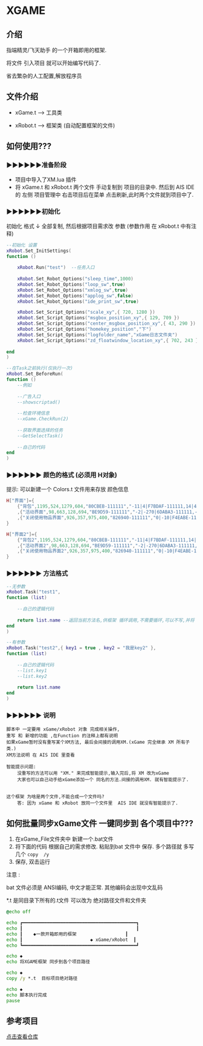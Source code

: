 # XGAME

## 介绍

指端精灵/飞天助手 的一个开箱即用的框架.

将文件 引入项目 就可以开始编写代码了.

省去繁杂的人工配置,解放程序员

## 文件介绍

- xGame.t	--> 工具类

- xRobot.t 	--> 框架类 (自动配置框架的文件)

## 如何使用???

###  ▶▶▶▶▶▶准备阶段

 - 项目中导入了XM.lua 插件
 - 将 xGame.t 和 xRobot.t 两个文件 手动复制到 项目的目录中.
	然后到 AIS IDE 的 左侧 项目管理中 右击项目后在菜单 点击刷新,此时两个文件就到项目中了.



### ▶▶▶▶▶▶初始化

初始化 格式 ↓  全部复制, 然后根据项目需求改 参数   (参数作用 在 xRobot.t 中有注释)

```lua
--初始化 设置
xRobot.Set_InitSettings(
function ()   
    
    xRobot.Run("test")	--任务入口
        
    xRobot.Set_Robot_Options("sleep_time",1000)
    xRobot.Set_Robot_Options("loop_sw",true)
    xRobot.Set_Robot_Options("xmlog_sw",true)
    xRobot.Set_Robot_Options("applog_sw",false)
    xRobot.Set_Robot_Options("ide_print_sw",true)

    xRobot.Set_Script_Options("scale_xy",{ 720, 1280 })
    xRobot.Set_Script_Options("msgbox_position_xy",{ 129, 709 })
    xRobot.Set_Script_Options("center_msgbox_position_xy",{ 43, 290 })
    xRobot.Set_Script_Options("homekey_position","下")
    xRobot.Set_Script_Options("logfolder_name","xGame日志文件夹")
    xRobot.Set_Script_Options("zd_floatwindow_location_xy",{ 702, 243 })
    
end
)

--在Task之前执行(仅执行一次)
xRobot.Set_BeforeRun(
function ()
    --例如
        
    --广告入口
    --showscriptad()
    
    --检查环境信息
    --xGame.CheckRun(2)
    
    --获取界面选择的任务
    --GetSelectTask()
        
    --自己的代码
end
)

```



### ▶▶▶▶▶▶ 颜色的格式 (必须用 H对象)

提示: 可以新建一个 Colors.t 文件用来存放 颜色信息

```lua
H["界面"]={
	{"背包",1195,524,1279,604,"80CBEB-111111","-11|4|F7BDAF-111111,14|4|EEAEA1-111111"}
	,{"活动界面",98,663,128,694,"BE9D59-111111","-2|-270|6DABA3-111111,-20|-475|F6D27A-111111,27|-599|538983-111111,144|-525|7D748B-111111,644|-566|865E41-111111,1047|-566|A2894D-111111,1094|-536|EE8EA2-111111"}
	,{"关闭使用物品界面",926,357,975,400,"826940-111111","0|-10|F4EABE-111111,0|10|D1BB7A-111111,-12|-2|E6D8A1-111111,12|-1|DECD93-111111,-20|4|AD6A47-111111,-103|152|FFEDB3-111111,-128|178|BFCDC5-111111,-5|178|A1C8BA-111111,-8|64|EEECDD-111111"}
}

H["界面2"]={
	{"背包2",1195,524,1279,604,"80CBEB-111111","-11|4|F7BDAF-111111,14|4|EEAEA1-111111"}
	,{"活动界面2",98,663,128,694,"BE9D59-111111","-2|-270|6DABA3-111111,-20|-475|F6D27A-111111,27|-599|538983-111111,144|-525|7D748B-111111,644|-566|865E41-111111,1047|-566|A2894D-111111,1094|-536|EE8EA2-111111"}
	,{"关闭使用物品界面2",926,357,975,400,"826940-111111","0|-10|F4EABE-111111,0|10|D1BB7A-111111,-12|-2|E6D8A1-111111,12|-1|DECD93-111111,-20|4|AD6A47-111111,-103|152|FFEDB3-111111,-128|178|BFCDC5-111111,-5|178|A1C8BA-111111,-8|64|EEECDD-111111"}
}
```





### ▶▶▶▶▶▶ 方法格式

```lua
--无参数
xRobot.Task("test1",
function (list)  
        
    --自己的逻辑代码
        
    return list.name --返回当前方法名,供框架 循环调用,不需要循环,可以不写,并将 "初始化"中的 loop_sw 改为 false
end
)
```

```lua
--有参数
xRobot.Task("test2",{ key1 = true , key2 = "我是key2" },
function (list)
    
    --自己的逻辑代码
    --list.key1
    --list.key2
        
    return list.name
end
)
```





### ▶▶▶▶▶▶ 说明

```
脚本中 一定要用 xGame/xRobot 对象 完成相关操作,
重写 和 新增的功能 ,在Function 的注释上都有说明
如果xGame暂时没有重写某个XM方法, 最后会间接的调用XM.(xGame 完全继承 XM 所有子类.)
XM方法说明 在 AIS IDE 里查看

智能提示问题: 
	没重写的方法可以用 "XM." 来完成智能提示,输入完后,将 XM 改为xGame
	大家也可以自己动手给xGame添加一个 同名的方法.间接的调用XM. 就有智能提示了. 


这个框架 为啥是两个文件,不能合成一个文件吗?
	答: 因为 xGame 和 xRobot 放同一个文件里  AIS IDE 就没有智能提示了.

```





## 如何批量同步xGame文件 一键同步到 各个项目中???

1. 在xGame_File文件夹中  新建一个.bat文件
2. 将下面的代码 根据自己的需求修改. 粘贴到bat 文件中 保存.  多个路径就 多写几个 `copy  /y`
3. 保存, 双击运行

注意 :

bat 文件必须是 ANSI编码, 中文才能正常. 其他编码会出现中文乱码

*.t 是同目录下所有的.t文件  可以改为 绝对路径文件和文件夹

```bat
@echo off

echo ┏━━━━━━━━━━━━━━━━━━━━━━━━━━━━━━━━━━━━━━━━━━┓
echo ┃                                          ┃
echo ┃    ◆一款开箱即用的框架                  ┃
echo ┃                         ◆ xGame/xRobot  ┃
echo ┗━━━━━━━━━━━━━━━━━━━━━━━━━━━━━━━━━━━━━━━━━━┛

echo ◆
echo 将XGAME框架 同步到各个项目路径

echo ◆
copy /y *.t  目标项目绝对路径

echo ◆
echo 脚本执行完成
pause

```



## 参考项目

[点击查看仓库](https://github.com/xxxxue/sdxl2_fuzu)

